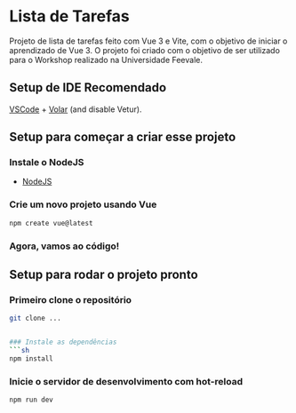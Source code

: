 # Lista de Tarefas

Projeto de lista de tarefas feito com Vue 3 e Vite, com o objetivo de iniciar o aprendizado de Vue 3. O projeto foi criado com o objetivo de ser utilizado para o Workshop realizado na Universidade Feevale.

## Setup de IDE Recomendado

[VSCode](https://code.visualstudio.com/) + [Volar](https://marketplace.visualstudio.com/items?itemName=Vue.volar) (and disable Vetur).

## Setup para começar a criar esse projeto

### Instale o NodeJS
 - [NodeJS](https://nodejs.org/)

### Crie um novo projeto usando Vue
```sh
npm create vue@latest
```

### Agora, vamos ao código!


## Setup para rodar o projeto pronto

### Primeiro clone o repositório
```sh
git clone ...


### Instale as dependências
```sh
npm install
```

### Inicie o servidor de desenvolvimento com hot-reload
```sh
npm run dev
```
